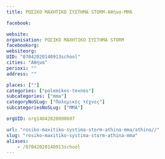 ```yaml
---
title: ΡΩΣΙΚΟ ΜΑΧΗΤΙΚΟ ΣΥΣΤΗΜΑ STORM-Αθήνα-MMA

facebook:

website:
organisation: ΡΩΣΙΚΟ ΜΑΧΗΤΙΚΟ ΣΥΣΤΗΜΑ STORM
facebookorg:
websiteorg:
UID: "07042020140913school"
cities: "Αθήνα"
perioxi: ""
address: ""

places: [""]
categories: ["polemikes-texnes"]
subcategories: ["mma"]
categoryNoSLug: ["Πολεμικές τέχνες"]
subcategoriesNoSLug: ["MMA"]

orgUID: org14042020000607

url: "rosiko-maxitiko-systima-storm-athina-mma/athina//"
slug: "rosiko-maxitiko-systima-storm-athina-mma"
aliases:
    - /07042020140913school
---
```





